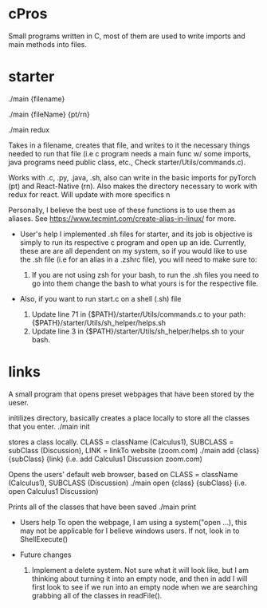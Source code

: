 # cPros
Small programs written in C, most of them are used to write imports and main methods into files. 

# starter
  ./main {filename} 
  
  ./main {fileName} {pt/rn}
  
  ./main redux
        
  Takes in a filename, creates that file, and writes to it the necessary things needed to run that file (i.e c program needs a main func w/ some imports, java programs need public class, etc., Check starter/Utils/commands.c).

Works with .c, .py, .java, .sh, also can write in the basic imports for pyTorch (pt) and React-Native (rn).
Also makes the directory necessary to work with redux for react. 
  Will update with more specifics n

Personally, I believe the best use of these functions is to use them as aliases. See https://www.tecmint.com/create-alias-in-linux/ for more.

* User's help
I implemented .sh files for starter, and its job is objective is simply to run its respective c program and open up an ide.
Currently, these are are all dependent on my system, so if you would like to use the .sh file (i.e for an alias in a .zshrc file), you will need to make sure to:
  1. If you are not using zsh for your bash, to run the .sh files you need to go into them change the bash to what yours is for the respective file.

* Also, if you want to run start.c on a shell (.sh) file
    1. Update line 71 in {$PATH}/starter/Utils/commands.c to your path: {$PATH}/starter/Utils/sh_helper/helps.sh
    2. Update line 3 in {$PATH}/starter/Utils/sh_helper/helps.sh to your bash. 


# links
  A small program that opens preset webpages that have been stored by the ueser.
  
  initilizes directory, basically creates a place locally to store all the classes that you enter.
  ./main init 
  
  stores a class locally. CLASS = className (Calculus1), SUBCLASS = subClass (Discussion), LINK = linkTo website (zoom.com)
  ./main add {class} {subClass} {link}
  (i.e. add Calculus1 Discussion zoom.com)
  
  Opens the users' default web browser, based on CLASS = className (Calculus1), SUBCLASS (Discussion)
  ./main open {class} {subClass}
  (i.e. open Calculus1 Discussion)
  
  Prints all of the classes that have been saved
  ./main print
  
  * Users help
    To open the webpage, I am using a system("open ...), this may not be applicable for I believe windows users. If not, look in to ShellExecute()
  
  * Future changes
    1. Implement a delete system. Not sure what it will look like, but I am thinking about turning it into an empty node, and then in add I will first look to see if we run into an empty node when we are searching grabbing all of the classes in readFile(). 
  
  
  
  
  
  
